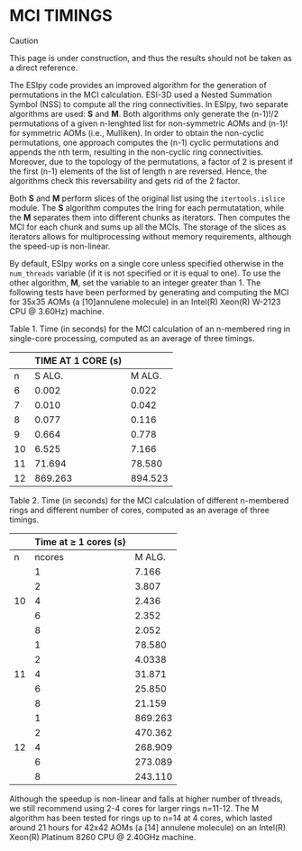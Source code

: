 # MCI TIMINGS

> [!CAUTION]
> This page is under construction, and thus the results should not be taken as a direct reference.

The ESIpy code provides an improved algorithm for the generation of permutations in the MCI calculation.
ESI-3D used a Nested Summation Symbol (NSS) to compute all the ring connectivities.
In ESIpy, two separate algorithms are used: **S** and **M**. Both algorithms only generate the (n-1)!/2 permutations of
a given n-lenghted list for non-symmetric AOMs and (n-1)! for symmetric AOMs (i.e., Mulliken).
In order to obtain the non-cyclic permutations, one approach computes the (n-1) cyclic permutations and appends the nth
term, resulting in the non-cyclic ring connectivities.
Moreover, due to the topology of the permutations, a factor of 2 is present if the first (n-1) elements of the list of
length n are reversed. Hence, the algorithms check this reversability and gets rid of the $2$ factor.

Both **S** and **M** perform slices of the original list using the `itertools.islice` module. The **S** algorithm
computes the Iring for each permutatation, while the **M** separates them into different chunks as iterators.
Then computes the MCI for each chunk and sums up all the MCIs. The storage of the slices as iterators allows for
multiprocessing without memory requirements, although the speed-up is non-linear.

By default, ESIpy works on a single core unless specified otherwise in the `num_threads` variable (if it is not
specified or it is equal to one). To use the other algorithm, **M**, set the variable to an integer greater than 1.
The following tests have been performed by generating and computing the MCI for 35x35 AOMs (a [10]annulene molecule) in
an Intel(R) Xeon(R) W-2123 CPU @ 3.60Hz) machine.

Table 1. Time (in seconds) for the MCI calculation of an n-membered ring in single-core processing, computed as an
average of three timings.

|    | TIME AT 1 CORE (s) |         |
|----|--------------------|---------|
| n  | S ALG.             | M ALG.  |
| 6  | 0.002              | 0.022   |
| 7  | 0.010              | 0.042   |
| 8  | 0.077              | 0.116   |
| 9  | 0.664              | 0.778   |
| 10 | 6.525              | 7.166   |
| 11 | 71.694             | 78.580  |
| 12 | 869.263            | 894.523 |

Table 2. Time (in seconds) for the MCI calculation of different n-membered rings and different number of cores, computed
as an average of three timings.

|    | Time at ≥ 1 cores (s) |         |
|----|-----------------------|---------|
| n  | ncores                | M ALG.  |
|    | 1                     | 7.166   |
|    | 2                     | 3.807   |
| 10 | 4                     | 2.436   |
|    | 6                     | 2.352   |
|    | 8                     | 2.052   |
|    | 1                     | 78.580  |
|    | 2                     | 4.0338  |
| 11 | 4                     | 31.871  |
|    | 6                     | 25.850  |
|    | 8                     | 21.159  |
|    | 1                     | 869.263 |
|    | 2                     | 470.362 |
| 12 | 4                     | 268.909 |
|    | 6                     | 273.089 |
|    | 8                     | 243.110 |

Although the speedup is non-linear and falls at higher number of threads, we still recommend using 2-4 cores for larger
rings n=11-12.
The M algorithm has been tested for rings up to n=14 at 4 cores, which lasted around 21 hours for 42x42 AOMs (a [14]
annulene molecule) on an Intel(R) Xeon(R) Platinum 8260 CPU @ 2.40GHz machine.



